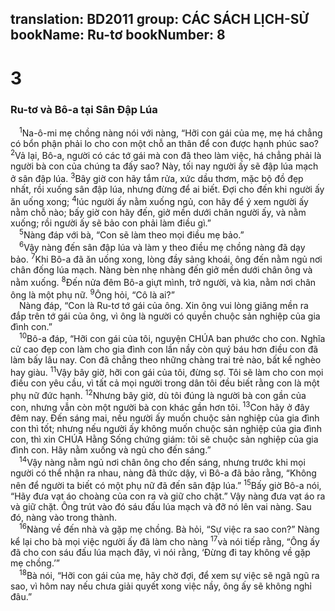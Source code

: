 translation: BD2011
group: CÁC SÁCH LỊCH-SỬ
bookName: Ru-tơ 
bookNumber: 8
-------

<div class="title"><h1>3</h1><h3>Ru-tơ và Bô-a tại Sân Ðập Lúa</h3></div>
<span class="verse ru_3_1"> <sup>1</sup>Na-ô-mi mẹ chồng nàng nói với nàng, “Hỡi con gái của mẹ, mẹ há chẳng có bổn phận phải lo cho con một chỗ an thân để con được hạnh phúc sao? </span>
<span class="verse ru_3_2"><sup>2</sup>Vả lại, Bô-a, người có các tớ gái mà con đã theo làm việc, há chẳng phải là người bà con của chúng ta đấy sao? Này, tối nay người ấy sẽ đập lúa mạch ở sân đập lúa. </span>
<span class="verse ru_3_3"><sup>3</sup>Bây giờ con hãy tắm rửa, xức dầu thơm, mặc bộ đồ đẹp nhất, rồi xuống sân đập lúa, nhưng đừng để ai biết. Ðợi cho đến khi người ấy ăn uống xong; </span>
<span class="verse ru_3_4"><sup>4</sup>lúc người ấy nằm xuống ngủ, con hãy để ý xem người ấy nằm chỗ nào; bấy giờ con hãy đến, giở mền dưới chân người ấy, và nằm xuống; rồi người ấy sẽ bảo con phải làm điều gì.”<br/></span>
<span class="verse ru_3_5"> <sup>5</sup>Nàng đáp với bà, “Con sẽ làm theo mọi điều mẹ bảo.”<br/></span>
<span class="verse ru_3_6"> <sup>6</sup>Vậy nàng đến sân đập lúa và làm y theo điều mẹ chồng nàng đã dạy bảo. </span>
<span class="verse ru_3_7"><sup>7</sup>Khi Bô-a đã ăn uống xong, lòng đầy sảng khoái, ông đến nằm ngủ nơi chân đống lúa mạch. Nàng bèn nhẹ nhàng đến giở mền dưới chân ông và nằm xuống. </span>
<span class="verse ru_3_8"><sup>8</sup>Ðến nửa đêm Bô-a giựt mình, trở người, và kìa, nằm nơi chân ông là một phụ nữ. </span>
<span class="verse ru_3_9"><sup>9</sup>Ông hỏi, “Cô là ai?”<br/> Nàng đáp, “Con là Ru-tơ tớ gái của ông. Xin ông vui lòng giăng mền ra đắp trên tớ gái của ông, vì ông là người có quyền chuộc sản nghiệp của gia đình con.”<br/></span>
<span class="verse ru_3_10"> <sup>10</sup>Bô-a đáp, “Hỡi con gái của tôi, nguyện CHÚA ban phước cho con. Nghĩa cử cao đẹp con làm cho gia đình con lần nầy còn quý báu hơn điều con đã làm bấy lâu nay. Con đã chẳng theo những chàng trai trẻ nào, bất kể nghèo hay giàu. </span>
<span class="verse ru_3_11"><sup>11</sup>Vậy bây giờ, hỡi con gái của tôi, đừng sợ. Tôi sẽ làm cho con mọi điều con yêu cầu, vì tất cả mọi người trong dân tôi đều biết rằng con là một phụ nữ đức hạnh. </span>
<span class="verse ru_3_12"><sup>12</sup>Nhưng bây giờ, dù tôi đúng là người bà con gần của con, nhưng vẫn còn một người bà con khác gần hơn tôi. </span>
<span class="verse ru_3_13"><sup>13</sup>Con hãy ở đây đêm nay. Ðến sáng mai, nếu người ấy muốn chuộc sản nghiệp của gia đình con thì tốt; nhưng nếu người ấy không muốn chuộc sản nghiệp của gia đình con, thì xin CHÚA Hằng Sống chứng giám: tôi sẽ chuộc sản nghiệp của gia đình con. Hãy nằm xuống và ngủ cho đến sáng.”<br/></span>
<span class="verse ru_3_14"> <sup>14</sup>Vậy nàng nằm ngủ nơi chân ông cho đến sáng, nhưng trước khi mọi người có thể nhận ra nhau, nàng đã thức dậy, vì Bô-a đã bảo rằng, “Không nên để người ta biết có một phụ nữ đã đến sân đập lúa.” </span>
<span class="verse ru_3_15"><sup>15</sup>Bấy giờ Bô-a nói, “Hãy đưa vạt áo choàng của con ra và giữ cho chặt.” Vậy nàng đưa vạt áo ra và giữ chặt. Ông trút vào đó sáu đấu lúa mạch và đỡ nó lên vai nàng. Sau đó, nàng vào trong thành.<br/></span>
<span class="verse ru_3_16"> <sup>16</sup>Nàng về đến nhà và gặp mẹ chồng. Bà hỏi, “Sự việc ra sao con?” Nàng kể lại cho bà mọi việc người ấy đã làm cho nàng </span>
<span class="verse ru_3_17"><sup>17</sup>và nói tiếp rằng, “Ông ấy đã cho con sáu đấu lúa mạch đây, vì nói rằng, ‘Ðừng đi tay không về gặp mẹ chồng.’”<br/></span>
<span class="verse ru_3_18"> <sup>18</sup>Bà nói, “Hỡi con gái của mẹ, hãy chờ đợi, để xem sự việc sẽ ngã ngũ ra sao, vì hôm nay nếu chưa giải quyết xong việc nầy, ông ấy sẽ không nghỉ đâu.”<br/></span>

